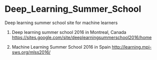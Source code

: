 # Deep_Learning_Summer_School
Deep learning summer school site for machine learners

1. Deep learning summer school 2016 in Montreal, Canada
https://sites.google.com/site/deeplearningsummerschool2016/home

2. Machine Learning Summer School 2016 in Spain 
http://learning.mpi-sws.org/mlss2016/
